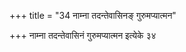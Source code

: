 +++
title = "34 नाम्ना तदन्तेवासिनङ् गुरुमप्यात्मन"

+++
नाम्ना तदन्तेवासिनं गुरुमप्यात्मन इत्येके ३४